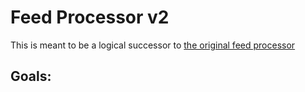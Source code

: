 # Feed Processor v2

This is meant to be a logical successor to [the original feed processor](https://github.com/developer-advocacy/feed-processor)

## Goals: 
